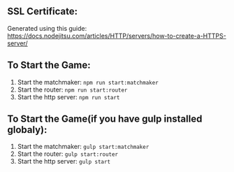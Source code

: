 ## SSL Certificate: ##

Generated using this guide: https://docs.nodejitsu.com/articles/HTTP/servers/how-to-create-a-HTTPS-server/

## To Start the Game: ##

1. Start the matchmaker: `npm run start:matchmaker`
2. Start the router: `npm run start:router`
3. Start the http server: `npm run start`

## To Start the Game(if you have gulp installed globaly): ##

1. Start the matchmaker: `gulp start:matchmaker`
2. Start the router: `gulp start:router`
3. Start the http server: `gulp start`
